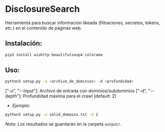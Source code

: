 # **DisclosureSearch**

Herramienta para buscar información likeada (filtraciones, secretos, tokens, etc.) en el contenido de páginas web.

## **Instalación:**

```bash
pip3 install aiohttp beautifulsoup4 colorama
```

## **Uso:**

```bash
python3 setup.py -o <archivo_de_dominios> -d <profundidad>
```

 ["-o", "--input"]: Archivo de entrada con dominios/subdominios
 ["-d", "--depth"]: Profundidad máxima para el crawl (default: 2)

- *Ejemplo:*

```bash
python3 setup.py -o valid_domains.txt -d 2
```
*Nota:* Los resultados se guardarán en la carpeta ``output/``.

